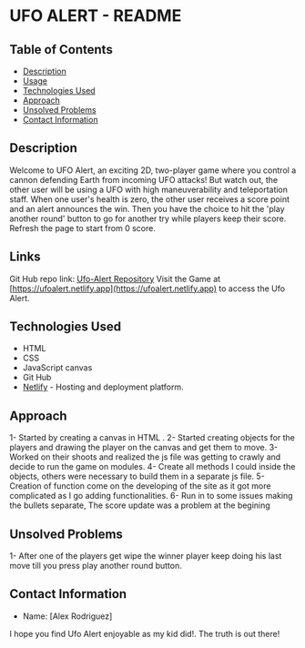 # UFO ALERT - README

## Table of Contents

- [Description](#description)
- [Usage](#usage)
- [Technologies Used](#technologies-used)
- [Approach](#approach)
- [Unsolved Problems](#unsolved-problems)
- [Contact Information](#contact-information)

## Description

Welcome to UFO Alert, an exciting 2D, two-player game where you control a cannon defending Earth from incoming UFO attacks! But watch out, the other user will be using a UFO with high maneuverability and teleportation staff. When one user's health is zero, the other user receives a score point and an alert announces the win. Then you have the choice to hit the 'play another round' button to go for another try while players keep their score. Refresh the page to start from 0 score.

## Links

Git Hub repo link: [Ufo-Alert Repository](https://github.com/babujal/Ufo-Alert)
Visit the Game at [https://ufoalert.netlify.app](https://ufoalert.netlify.app)  to access the Ufo Alert. 

## Technologies Used

- HTML
- CSS
- JavaScript canvas
- Git Hub
- [Netlify](https://www.netlify.com/) - Hosting and deployment platform.

## Approach

1- Started by creating a canvas in HTML .
2- Started creating objects for the players and drawing the player on the canvas and get them to move.
3- Worked on their shoots and realized the js file was getting to crawly and decide to run the game on modules.
4- Create all methods I could inside the objects, others were necessary to build them in a separate js file.
5- Creation of function come on the developing of the site as it got more complicated as I go adding functionalities.
6- Run in to some issues making the bullets separate, The score update was a problem at the begining

## Unsolved Problems

1- After one of the players get wipe the winner player keep doing his last move till you press play another round button.


## Contact Information

- Name: [Alex Rodriguez]

I hope you find Ufo Alert enjoyable as my kid did!. The truth is out there!


